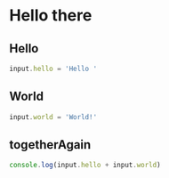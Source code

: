 # Hello there

## Hello
```ts
input.hello = 'Hello '
```

## World
```ts
input.world = 'World!'
```

## togetherAgain
```ts
console.log(input.hello + input.world)
```
